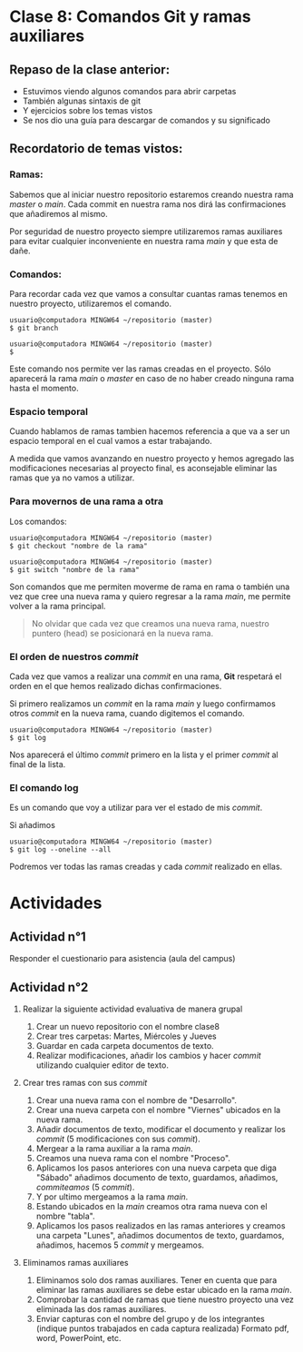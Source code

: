 # Clase 8: Comandos Git y ramas auxiliares

## Repaso de la clase anterior:
- Estuvimos viendo algunos comandos para abrir carpetas
- También algunas sintaxis de git
- Y ejercicios sobre los temas vistos
- Se nos dio una guía para descargar de comandos y su significado

## Recordatorio de temas vistos:

### Ramas:

Sabemos que al iniciar nuestro repositorio estaremos creando nuestra rama *master* o *main*. Cada commit en nuestra rama nos dirá las confirmaciones que añadiremos al mismo.

Por seguridad de nuestro proyecto siempre utilizaremos ramas auxiliares para evitar cualquier inconveniente en nuestra rama *main* y que esta de dañe.

### Comandos:

Para recordar cada vez que vamos a consultar cuantas ramas tenemos en nuestro proyecto, utilizaremos el comando.

```
usuario@computadora MINGW64 ~/repositorio (master)
$ git branch
```
```
usuario@computadora MINGW64 ~/repositorio (master)
$ 
```

Este comando nos permite ver las ramas creadas en el proyecto. Sólo aparecerá la rama *main* o *master* en caso de no haber creado ninguna rama hasta el momento.

### Espacio temporal 

Cuando hablamos de ramas tambien hacemos referencia a que va a ser un espacio temporal en el cual vamos a estar trabajando.

A medida que vamos avanzando en nuestro proyecto y hemos agregado las modificaciones necesarias al proyecto final, es aconsejable eliminar las ramas que ya no vamos a utilizar.

### Para movernos de una rama a otra

Los comandos:

```
usuario@computadora MINGW64 ~/repositorio (master)
$ git checkout "nombre de la rama"
```

```
usuario@computadora MINGW64 ~/repositorio (master)
$ git switch "nombre de la rama"
```

Son comandos que me permiten moverme de rama en rama o también una vez que cree una nueva rama y quiero regresar a la rama *main*, me permite volver a la rama principal.

> No olvidar que cada vez que creamos una nueva rama, nuestro puntero (head) se posicionará en la nueva rama.

### El orden de nuestros *commit*

Cada vez que vamos a realizar una *commit* en una rama, **Git** respetará el orden en el que hemos realizado dichas confirmaciones.

Si primero realizamos un *commit* en la rama *main* y luego confirmamos otros *commit* en la nueva rama, cuando digitemos el comando.

```
usuario@computadora MINGW64 ~/repositorio (master)
$ git log
```

Nos aparecerá el último *commit* primero en la lista y el primer *commit* al final de la lista.

### El comando log

Es un comando que voy a utilizar para ver el estado de mis *commit*.

Si añadimos 

```
usuario@computadora MINGW64 ~/repositorio (master)
$ git log --oneline --all
```

Podremos ver todas las ramas creadas y cada *commit* realizado en ellas.

# Actividades

## Actividad n°1

Responder el cuestionario para asistencia (aula del campus)

## Actividad n°2

1. Realizar la siguiente actividad evaluativa de manera grupal

    1. Crear un nuevo repositorio con el nombre clase8
    2. Crear tres carpetas: Martes, Miércoles y Jueves
    3. Guardar en cada carpeta documentos de texto.
    4. Realizar modificaciones, añadir los cambios y hacer *commit* utilizando cualquier editor de texto.

2. Crear tres ramas con sus *commit*

    1. Crear una nueva rama con el nombre de "Desarrollo".
    2. Crear una nueva carpeta con el nombre "Viernes" ubicados en la nueva rama.
    3. Añadir documentos de texto, modificar el documento y realizar los *commit* (5 modificaciones con sus *commit*).
    4. Mergear a la rama auxiliar a la rama *main*.
    5. Creamos una nueva rama con el nombre "Proceso".
    6. Aplicamos los pasos anteriores con una nueva carpeta que diga "Sábado" añadimos documento de texto, guardamos, añadimos, *commiteamos* (5 *commit*).
    7. Y por ultimo mergeamos a la rama *main*.
    8. Estando ubicados en la *main* creamos otra rama nueva con el nombre "tabla".
    9. Aplicamos los pasos realizados en las ramas anteriores y creamos una carpeta "Lunes", añadimos documentos de texto, guardamos, añadimos, hacemos 5 *commit* y mergeamos.

3. Eliminamos ramas auxiliares

    1. Eliminamos solo dos ramas auxiliares. Tener en cuenta que para eliminar las ramas auxiliares se debe estar ubicado en la rama *main*.
    2. Comprobar la cantidad de ramas que tiene nuestro proyecto una vez eliminada las dos ramas auxiliares.
    3. Enviar capturas con el nombre del grupo y de los integrantes (indique puntos trabajados en cada captura realizada) Formato pdf, word, PowerPoint, etc.


 

